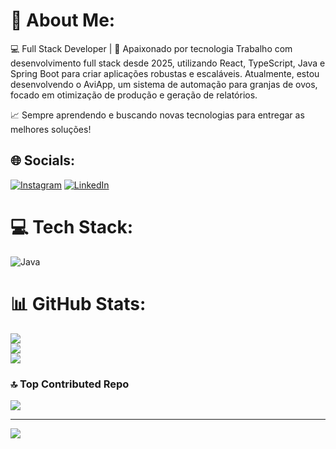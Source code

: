 # 💫 About Me:
💻 Full Stack Developer | 🚀 Apaixonado por tecnologia
Trabalho com desenvolvimento full stack desde 2025, utilizando React, TypeScript, Java e Spring Boot para criar aplicações robustas e escaláveis. Atualmente, estou desenvolvendo o AviApp, um sistema de automação para granjas de ovos, focado em otimização de produção e geração de relatórios.

📈 Sempre aprendendo e buscando novas tecnologias para entregar as melhores soluções!<br>


## 🌐 Socials:
[![Instagram](https://img.shields.io/badge/Instagram-%23E4405F.svg?logo=Instagram&logoColor=white)](https://instagram.com/gabriel_mqc) [![LinkedIn](https://img.shields.io/badge/LinkedIn-%230077B5.svg?logo=linkedin&logoColor=white)](https://www.linkedin.com/in/gabriel-mazzo-89b71a237/)

# 💻 Tech Stack:
![Java](https://img.shields.io/badge/java-%23ED8B00.svg?style=for-the-badge&logo=openjdk&logoColor=white)
# 📊 GitHub Stats:
![](https://github-readme-stats.vercel.app/api?username=gabrielmqc&theme=dark&hide_border=false&include_all_commits=false&count_private=false)<br/>
![](https://github-readme-streak-stats.herokuapp.com/?user=gabrielmqc&theme=dark&hide_border=false)<br/>
![](https://github-readme-stats.vercel.app/api/top-langs/?username=gabrielmqc&theme=dark&hide_border=false&include_all_commits=false&count_private=false&layout=compact)

### 🔝 Top Contributed Repo
![](https://github-contributor-stats.vercel.app/api?username=gabrielmqc&limit=5&theme=dark&combine_all_yearly_contributions=true)

---
[![](https://visitcount.itsvg.in/api?id=gabrielmqc&icon=6&color=8)](https://visitcount.itsvg.in)

<!-- Proudly created with GPRM ( https://gprm.itsvg.in ) -->
